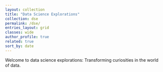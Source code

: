 ```yaml
---
layout: collection
title: "Data Science Explorations"
collection: dse
permalink: /dse/
entries_layout: grid
classes: wide
author_profile: true
related: true
sort_by: date
---
```


Welcome to data science explorations: Transforming curiosities in the world of data.